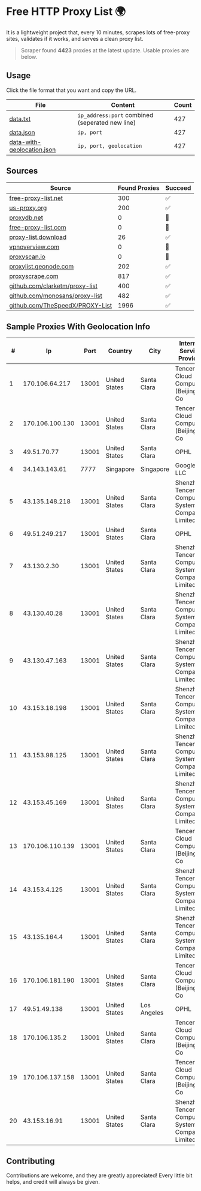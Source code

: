 
# Free HTTP Proxy List 🌍

It is a lightweight project that, every 10 minutes, scrapes lots of free-proxy sites, validates if it works, and serves a clean proxy list.


> Scraper found **4423** proxies at the latest update. Usable proxies are below.

## Usage

Click the file format that you want and copy the URL.


|File|Content|Count|
|----|-------|-----|
|[data.txt](https://raw.githubusercontent.com/themiralay/Proxy-List-World/master/data.txt)|`ip_address:port` combined (seperated new line)|427|
|[data.json](https://raw.githubusercontent.com/themiralay/Proxy-List-World/master/data.json)|`ip, port`|427|
|[data-with-geolocation.json](https://raw.githubusercontent.com/themiralay/Proxy-List-World/master/data-with-geolocation.json)|`ip, port, geolocation`|427|

## Sources

|Source|Found Proxies|Succeed|
|------|-------------|-------|
|[free-proxy-list.net](https://free-proxy-list.net)|300|✅|
|[us-proxy.org](https://www.us-proxy.org)|200|✅|
|[proxydb.net](http://proxydb.net)|0|🚫|
|[free-proxy-list.com](https://free-proxy-list.com/?page=&port=&type%5B%5D=http&type%5B%5D=https&up_time=0&search=Search)|0|🚫|
|[proxy-list.download](https://www.proxy-list.download/HTTP)|26|✅|
|[vpnoverview.com](https://vpnoverview.com/privacy/anonymous-browsing/free-proxy-servers)|0|🚫|
|[proxyscan.io](https://www.proxyscan.io)|0|🚫|
|[proxylist.geonode.com](https://proxylist.geonode.com/api/proxy-list?limit=300&page=1&sort_by=lastChecked&sort_type=desc&protocols=http,https)|202|✅|
|[proxyscrape.com](https://api.proxyscrape.com/v2/?request=displayproxies&protocol=http&timeout=10000&country=all&ssl=all&anonymity=all)|817|✅|
|[github.com/clarketm/proxy-list](https://raw.githubusercontent.com/clarketm/proxy-list/master/proxy-list-raw.txt)|400|✅|
|[github.com/monosans/proxy-list](https://raw.githubusercontent.com/monosans/proxy-list/main/proxies/http.txt)|482|✅|
|[github.com/TheSpeedX/PROXY-List](https://raw.githubusercontent.com/TheSpeedX/PROXY-List/master/http.txt)|1996|✅|


## Sample Proxies With Geolocation Info

|#|Ip|Port|Country|City|Internet Service Provider|
|-|--|----|-------|----|-------------------------|
|1|170.106.64.217|13001|United States|Santa Clara|Tencent Cloud Computing (Beijing) Co|
|2|170.106.100.130|13001|United States|Santa Clara|Tencent Cloud Computing (Beijing) Co|
|3|49.51.70.77|13001|United States|Santa Clara|OPHL|
|4|34.143.143.61|7777|Singapore|Singapore|Google LLC|
|5|43.135.148.218|13001|United States|Santa Clara|Shenzhen Tencent Computer Systems Company Limited|
|6|49.51.249.217|13001|United States|Santa Clara|OPHL|
|7|43.130.2.30|13001|United States|Santa Clara|Shenzhen Tencent Computer Systems Company Limited|
|8|43.130.40.28|13001|United States|Santa Clara|Shenzhen Tencent Computer Systems Company Limited|
|9|43.130.47.163|13001|United States|Santa Clara|Shenzhen Tencent Computer Systems Company Limited|
|10|43.153.18.198|13001|United States|Santa Clara|Shenzhen Tencent Computer Systems Company Limited|
|11|43.153.98.125|13001|United States|Santa Clara|Shenzhen Tencent Computer Systems Company Limited|
|12|43.153.45.169|13001|United States|Santa Clara|Shenzhen Tencent Computer Systems Company Limited|
|13|170.106.110.139|13001|United States|Santa Clara|Tencent Cloud Computing (Beijing) Co|
|14|43.153.4.125|13001|United States|Santa Clara|Shenzhen Tencent Computer Systems Company Limited|
|15|43.135.164.4|13001|United States|Santa Clara|Shenzhen Tencent Computer Systems Company Limited|
|16|170.106.181.190|13001|United States|Santa Clara|Tencent Cloud Computing (Beijing) Co|
|17|49.51.49.138|13001|United States|Los Angeles|OPHL|
|18|170.106.135.2|13001|United States|Santa Clara|Tencent Cloud Computing (Beijing) Co|
|19|170.106.137.158|13001|United States|Santa Clara|Tencent Cloud Computing (Beijing) Co|
|20|43.153.16.91|13001|United States|Santa Clara|Shenzhen Tencent Computer Systems Company Limited|



## Contributing

Contributions are welcome, and they are greatly appreciated! Every
little bit helps, and credit will always be given.

